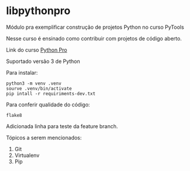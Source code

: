 # libpythonpro
Módulo pra exemplificar construção de projetos Python no curso PyTools

Nesse curso é ensinado como contribuir com projetos de código aberto.

Link do curso [Python Pro](https://plataforma.dev.pro.br/)

Suportado versão 3 de Python

Para instalar:

```console
python3 -m venv .venv
sourve .venv/bin/activate
pip intall -r requiriments-dev.txt
```

Para conferir qualidade do código:
```console
flake8
```

Adicionada linha para teste da feature branch.

Tópicos a serem mencionados:
 1. Git
 2. Virtualenv
 3. Pip